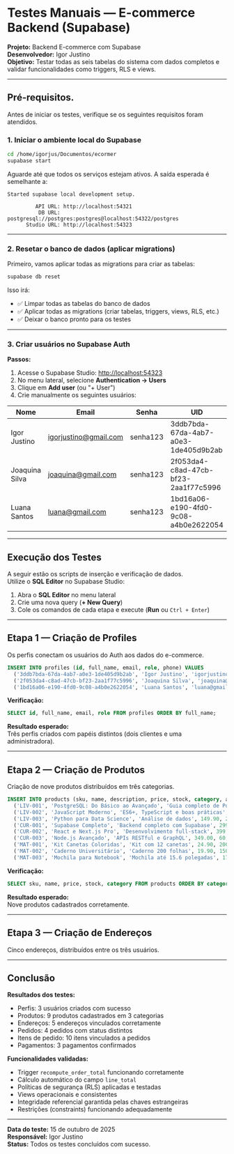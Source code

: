 # Testes Manuais — E-commerce Backend (Supabase)

**Projeto:** Backend E-commerce com Supabase  
**Desenvolvedor:** Igor Justino  
**Objetivo:** Testar todas as seis tabelas do sistema com dados completos e validar funcionalidades como triggers, RLS e views.

---

## Pré-requisitos.

Antes de iniciar os testes, verifique se os seguintes requisitos foram atendidos.

### 1. Iniciar o ambiente local do Supabase

```bash
cd /home/igorjus/Documentos/ecormer
supabase start
```

Aguarde até que todos os serviços estejam ativos. A saída esperada é semelhante a:

```
Started supabase local development setup.

         API URL: http://localhost:54321
          DB URL: postgresql://postgres:postgres@localhost:54322/postgres
      Studio URL: http://localhost:54323
```

---

### 2. Resetar o banco de dados (aplicar migrations)

Primeiro, vamos aplicar todas as migrations para criar as tabelas:

```bash
supabase db reset
```

Isso irá:
- ✅ Limpar todas as tabelas do banco de dados
- ✅ Aplicar todas as migrations (criar tabelas, triggers, views, RLS, etc.)
- ✅ Deixar o banco pronto para os testes

---

### 3. Criar usuários no Supabase Auth

**Passos:**

1. Acesse o Supabase Studio: [http://localhost:54323](http://localhost:54323)  
2. No menu lateral, selecione **Authentication → Users**  
3. Clique em **Add user** (ou "+ User")
4. Crie manualmente os seguintes usuários:

| Nome | Email | Senha | UID |
|------|--------|--------|-----|
| Igor Justino | igorjustino@gmail.com | senha123 | 3ddb7bda-67da-4ab7-a0e3-1de405d9b2ab |
| Joaquina Silva | joaquina@gmail.com | senha123 | 2f053da4-c8ad-47cb-bf23-2aa1f77c5996 |
| Luana Santos | luana@gmail.com | senha123 | 1bd16a06-e190-4fd0-9c08-a4b0e2622054 |

---

## Execução dos Testes

A seguir estão os scripts de inserção e verificação de dados.  
Utilize o **SQL Editor** no Supabase Studio:

1. Abra o **SQL Editor** no menu lateral  
2. Crie uma nova query (**+ New Query**)  
3. Cole os comandos de cada etapa e execute (**Run** ou `Ctrl + Enter`)

---

## Etapa 1 — Criação de Profiles

Os perfis conectam os usuários do Auth aos dados do e-commerce.

```sql
INSERT INTO profiles (id, full_name, email, role, phone) VALUES
  ('3ddb7bda-67da-4ab7-a0e3-1de405d9b2ab', 'Igor Justino', 'igorjustino@gmail.com', 'customer', '11987654321'),
  ('2f053da4-c8ad-47cb-bf23-2aa1f77c5996', 'Joaquina Silva', 'joaquina@gmail.com', 'customer', '11976543210'),
  ('1bd16a06-e190-4fd0-9c08-a4b0e2622054', 'Luana Santos', 'luana@gmail.com', 'admin', '11965432109');
```

**Verificação:**
```sql
SELECT id, full_name, email, role FROM profiles ORDER BY full_name;
```

**Resultado esperado:**  
Três perfis criados com papéis distintos (dois clientes e uma administradora).

---

## Etapa 2 — Criação de Produtos

Criação de nove produtos distribuídos em três categorias.

```sql
INSERT INTO products (sku, name, description, price, stock, category, active) VALUES
  ('LIV-001', 'PostgreSQL: Do Básico ao Avançado', 'Guia completo de PostgreSQL', 89.90, 50, 'Livros', true),
  ('LIV-002', 'JavaScript Moderno', 'ES6+, TypeScript e boas práticas', 129.90, 30, 'Livros', true),
  ('LIV-003', 'Python para Data Science', 'Análise de dados', 149.90, 25, 'Livros', true),
  ('CUR-001', 'Supabase Completo', 'Backend completo com Supabase', 299.00, 100, 'Cursos', true),
  ('CUR-002', 'React e Next.js Pro', 'Desenvolvimento full-stack', 399.00, 75, 'Cursos', true),
  ('CUR-003', 'Node.js Avançado', 'APIs RESTful e GraphQL', 349.00, 60, 'Cursos', true),
  ('MAT-001', 'Kit Canetas Coloridas', 'Kit com 12 canetas', 24.90, 200, 'Materiais', true),
  ('MAT-002', 'Caderno Universitário', 'Caderno 200 folhas', 19.90, 150, 'Materiais', true),
  ('MAT-003', 'Mochila para Notebook', 'Mochila até 15.6 polegadas', 179.90, 40, 'Materiais', true);
```

**Verificação:**
```sql
SELECT sku, name, price, stock, category FROM products ORDER BY category, name;
```

**Resultado esperado:**  
Nove produtos cadastrados corretamente.

---

## Etapa 3 — Criação de Endereços

Cinco endereços, distribuídos entre os três usuários.


---

## Conclusão

**Resultados dos testes:**
- Perfis: 3 usuários criados com sucesso  
- Produtos: 9 produtos cadastrados em 3 categorias  
- Endereços: 5 endereços vinculados corretamente  
- Pedidos: 4 pedidos com status distintos  
- Itens de pedido: 10 itens vinculados a pedidos  
- Pagamentos: 3 pagamentos confirmados  

**Funcionalidades validadas:**
- Trigger `recompute_order_total` funcionando corretamente  
- Cálculo automático do campo `line_total`  
- Políticas de segurança (RLS) aplicadas e testadas  
- Views operacionais e consistentes  
- Integridade referencial garantida pelas chaves estrangeiras  
- Restrições (constraints) funcionando adequadamente  

---

**Data do teste:** 15 de outubro de 2025  
**Responsável:** Igor Justino  
**Status:** Todos os testes concluídos com sucesso.